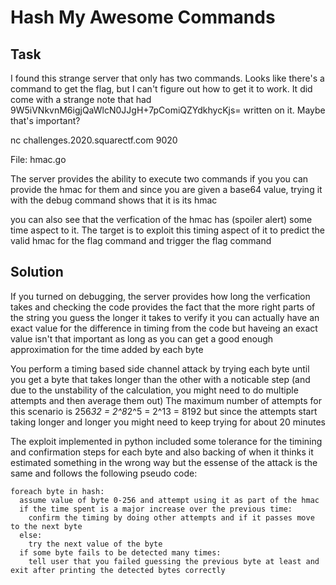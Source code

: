 # Hash My Awesome Commands
## Task
I found this strange server that only has two commands. Looks like there's a command to get the flag, but I can't figure out how to get it to work. It did come with a strange note that had 9W5iVNkvnM6igjQaWlcN0JJgH+7pComiQZYdkhycKjs= written on it. Maybe that's important?

nc challenges.2020.squarectf.com 9020

File: hmac.go

The server provides the ability to execute two commands if you you can provide the hmac for them and since you are given a base64 value, trying it with the debug command shows that it is its hmac

you can also see that the verfication of the hmac has (spoiler alert) some time aspect to it. The target is to exploit this timing aspect of it to predict the valid hmac for the flag command and trigger the flag command

## Solution
If you turned on debugging, the server provides how long the verfication takes and checking the code provides the fact that the more right parts of the string you guess the longer it takes to verify it
you can actually have an exact value for the difference in timing from the code but haveing an exact value isn't that important as long as you can get a good enough approximation for the time added by each byte

You perform a timing based side channel attack by trying each byte until you get a byte that takes longer than the other with a noticable step (and due to the unstability of the calculation, you might need to do multiple attempts and then average them out)
The maximum number of attempts for this scenario is 256*32 = 2^8*2^5 = 2^13 = 8192 but since the attempts start taking longer and longer you might need to keep trying for about 20 minutes

The exploit implemented in python included some tolerance for the timining and confirmation steps for each byte and also backing of when it thinks it estimated something in the wrong way
but the essense of the attack is the same and follows the following pseudo code:

```
foreach byte in hash:
  assume value of byte 0-256 and attempt using it as part of the hmac
  if the time spent is a major increase over the previous time:
    confirm the timing by doing other attempts and if it passes move to the next byte
  else:
    try the next value of the byte
  if some byte fails to be detected many times:
    tell user that you failed guessing the previous byte at least and exit after printing the detected bytes correctly
```
